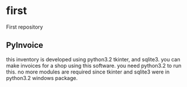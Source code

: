 first
=====

First repository

PyInvoice
---------

this inventory is developed using python3.2 tkinter, and sqlite3. you can make invoices for a shop using this software. you need python3.2 to run this. no more modules are required since tkinter and sqlite3 were in python3.2 windows package.
